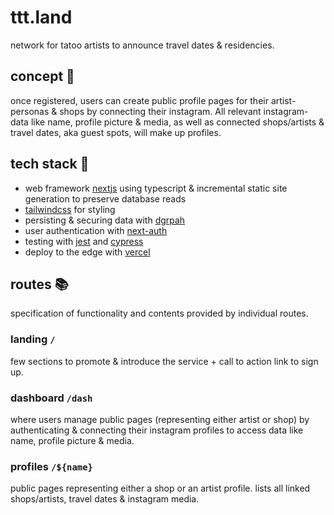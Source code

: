 # ttt.land

network for tatoo artists to announce travel dates & residencies.

## concept 🌟

once registered, users can create public profile pages for their artist-personas & shops by connecting their instagram. All relevant instagram-data like name, profile picture & media, as well as connected shops/artists & travel dates, aka guest spots, will make up profiles.

## tech stack 🧱

- web framework [nextjs](https://nextjs.org) using typescript & incremental static site generation to preserve database reads
- [tailwindcss](https://tailwindcss.com) for styling
- persisting & securing data with [dgrpah](https://dgraph.io)
- user authentication with [next-auth](https://next-auth.js.org)
- testing with [jest](https://jestjs.io) and [cypress](https://www.cypress.io)
- deploy to the edge with [vercel](https://vercel.com)

## routes 📚

specification of functionality and contents provided by individual routes.

### landing `/`

few sections to promote & introduce the service + call to action link to sign up.

### dashboard `/dash`

where users manage public pages (representing either artist or shop) by authenticating & connecting their instagram profiles to access data like name, profile picture & media.

### profiles `/${name}`

public pages representing either a shop or an artist profile. lists all linked shops/artists, travel dates & instagram media.
